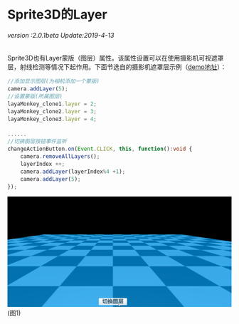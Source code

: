 # Sprite3D的Layer

###### *version :2.0.1beta   Update:2019-4-13*

Sprite3D也有Layer蒙版（图层）属性。该属性设置可以在使用摄影机可视遮罩层，射线检测等情况下起作用。下面节选自的摄影机遮罩层示例（[demo地址](https://layaair.ldc.layabox.com/demo2/?language=ch&category=3d&group=Camera&name=CameraLayer)）：

```typescript
//添加显示图层(为相机添加一个蒙版)
camera.addLayer(5);
//设置蒙版(所属图层)
layaMonkey_clone1.layer = 2;
layaMonkey_clone2.layer = 3;
layaMonkey_clone3.layer = 4;

......
//切换图层按钮事件监听
changeActionButton.on(Event.CLICK, this, function():void {
    camera.removeAllLayers();
    layerIndex ++;
    camera.addLayer(layerIndex%4 +1);
    camera.addLayer(5);
});
```

![](img/1.gif)<br>(图1)
